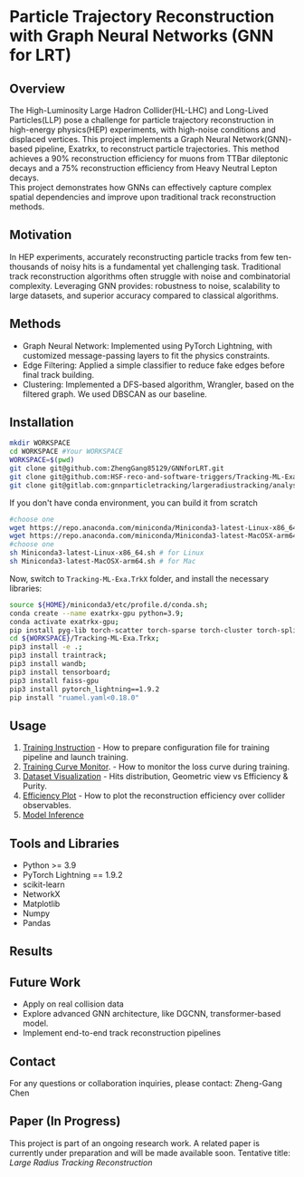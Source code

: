 # Particle Trajectory Reconstruction with Graph Neural Networks (GNN for LRT)
## Overview
The High-Luminosity Large Hadron Collider(HL-LHC) and Long-Lived Particles(LLP) pose a challenge for particle trajectory reconstruction in high-energy physics(HEP) experiments, with high-noise conditions and displaced vertices. This project implements a Graph Neural Network(GNN)- based pipeline, Exatrkx, to reconstruct particle trajectories. This method achieves a 90% reconstruction efficiency for muons from TTBar dileptonic decays and a 75% reconstruction efficiency from Heavy Neutral Lepton decays.  
This project demonstrates how GNNs can effectively capture complex spatial dependencies and improve upon traditional track reconstruction methods.

## Motivation
In HEP experiments, accurately reconstructing particle tracks from few ten-thousands of noisy hits is a fundamental yet challenging task. Traditional track reconstruction algorithms often struggle with noise and combinatorial complexity. Leveraging GNN provides: robustness to noise, scalability to large datasets, and superior accuracy compared to classical algorithms.

## Methods
* Graph Neural Network: Implemented using PyTorch Lightning, with customized message-passing layers to fit the physics constraints.
* Edge Filtering: Applied a simple classifier to reduce fake edges before final track building.
* Clustering: Implemented a DFS-based algorithm, Wrangler, based on the filtered graph. We used DBSCAN as our baseline.

## Installation


```bash
mkdir WORKSPACE
cd WORKSPACE #Your WORKSPACE
WORKSPACE=$(pwd)
git clone git@github.com:ZhengGang85129/GNNforLRT.git
git clone git@github.com:HSF-reco-and-software-triggers/Tracking-ML-Exa.TrkX.git ;
git clone git@gitlab.com:gnnparticletracking/largeradiustracking/analysis.git;
```

If you don't have conda environment, you can build it from scratch
```bash
#choose one
wget https://repo.anaconda.com/miniconda/Miniconda3-latest-Linux-x86_64.sh # for Linux
wget https://repo.anaconda.com/miniconda/Miniconda3-latest-MacOSX-arm64.sh # for Mac
#choose one
sh Miniconda3-latest-Linux-x86_64.sh # for Linux
sh Miniconda3-latest-MacOSX-arm64.sh # for Mac
```

Now, switch to `Tracking-ML-Exa.TrkX` folder, and install the necessary libraries:

```bash
source ${HOME}/miniconda3/etc/profile.d/conda.sh;
conda create --name exatrkx-gpu python=3.9;
conda activate exatrkx-gpu;
pip install pyg-lib torch-scatter torch-sparse torch-cluster torch-spline-conv torch-geometric -f https://data.pyg.org/whl/torch-2.1.0+cu121.html
cd ${WORKSPACE}/Tracking-ML-Exa.Trkx;
pip3 install -e .;
pip3 install traintrack;
pip3 install wandb;
pip3 install tensorboard;
pip3 install faiss-gpu
pip3 install pytorch_lightning==1.9.2
pip install "ruamel.yaml<0.18.0"
```

## Usage

1. [Training Instruction](https://quiet-magnesium-057.notion.site/Pipeline-to-install-TrackML-and-training-the-model-for-GNNforLRT-project-c5de6509e5ef409bb968a9d5f3969306?pvs=4) - How to prepare configuration file for training pipeline and launch training.
2. [Training Curve Monitor](https://quiet-magnesium-057.notion.site/Pipeline-to-plot-the-training-validation-curve-for-each-stage-650886b4a9bf46fbb30ce536a966c347). - How to monitor the loss curve during training.
3. [Dataset Visualization](https://quiet-magnesium-057.notion.site/Event-Display-29d2bb171d3c47eba6d3ab1a68cfe06a?pvs=4) - Hits distribution, Geometric view vs Efficiency & Purity.
5. [Efficiency Plot](https://quiet-magnesium-057.notion.site/Evaluate-the-model-11f67c6786f68022abebd33843e4608b?pvs=4) - How to plot the reconstruction efficiency over collider observables.
6. [Model Inference](https://quiet-magnesium-057.notion.site/Inference-11f67c6786f6803f93c1d256dc30bee1?pvs=4)


## Tools and Libraries
* Python >= 3.9
* PyTorch Lightning == 1.9.2
* scikit-learn
* NetworkX
* Matplotlib
* Numpy
* Pandas

## Results




## Future Work
* Apply on real collision data
* Explore advanced GNN architecture, like DGCNN, transformer-based model.
* Implement end-to-end track reconstruction pipelines

## Contact
For any questions or collaboration inquiries, please contact:
Zheng-Gang Chen

## Paper (In Progress)
This project is part of an ongoing research work. A related paper is currently under preparation and will be made available soon.
Tentative title:
_Large Radius Tracking Reconstruction_


   

